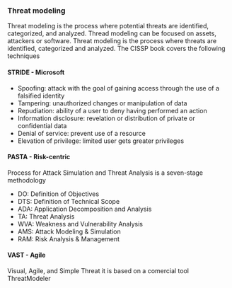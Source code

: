 ### Threat modeling
Threat modeling is the process where potential threats are identified, categorized, and analyzed.
Thread modeling can be focused on assets, attackers or software. Threat modeling  is the process where threats are identified, categorized and analyzed. The CISSP book covers the following techniques

#### STRIDE - Microsoft
* Spoofing: attack with the goal of gaining access through the use of a falsified identity
* Tampering: unauthorized changes or manipulation of data
* Repudiation: ability of a user to deny having performed an action
* Information disclosure: revelation or distribution of private or confidential data
* Denial of service: prevent use of a resource
* Elevation of privilege: limited user gets greater privileges

#### PASTA - Risk-centric
Process for Attack Simulation and Threat Analysis is a seven-stage methodology
* DO: Definition of Objectives 
* DTS: Definition of Technical Scope
* ADA: Application Decomposition and Analysis
* TA: Threat Analysis
* WVA: Weakness and Vulnerability Analysis
* AMS: Attack Modeling & Simulation
* RAM: Risk Analysis & Management

#### VAST - Agile
Visual, Agile, and Simple Threat it is based on a comercial tool ThreatModeler
